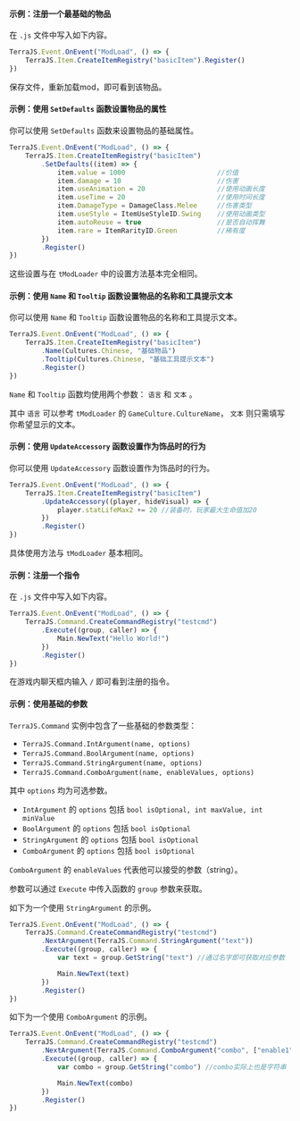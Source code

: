 #### 示例：注册一个最基础的物品

在 `.js` 文件中写入如下内容。

```javascript
TerraJS.Event.OnEvent("ModLoad", () => {
    TerraJS.Item.CreateItemRegistry("basicItem").Register()
})
```

保存文件，重新加载mod，即可看到该物品。

#### 示例：使用 `SetDefaults` 函数设置物品的属性

你可以使用 `SetDefaults` 函数来设置物品的基础属性。

```javascript
TerraJS.Event.OnEvent("ModLoad", () => {
    TerraJS.Item.CreateItemRegistry("basicItem")
        .SetDefaults((item) => {
            item.value = 1000                       //价值
            item.damage = 10                        //伤害
            item.useAnimation = 20                  //使用动画长度
            item.useTime = 20                       //使用时间长度
            item.DamageType = DamageClass.Melee     //伤害类型
            item.useStyle = ItemUseStyleID.Swing    //使用动画类型
            item.autoReuse = true                   //是否自动挥舞
            item.rare = ItemRarityID.Green          //稀有度
        })
        .Register()
})
```

这些设置与在 `tModLoader` 中的设置方法基本完全相同。

#### 示例：使用 `Name` 和 `Tooltip` 函数设置物品的名称和工具提示文本

你可以使用 `Name` 和 `Tooltip` 函数设置物品的名称和工具提示文本。

```javascript
TerraJS.Event.OnEvent("ModLoad", () => {
    TerraJS.Item.CreateItemRegistry("basicItem")
        .Name(Cultures.Chinese, "基础物品")
        .Tooltip(Cultures.Chinese, "基础工具提示文本")
        .Register()
})
```

`Name` 和 `Tooltip` 函数均使用两个参数： `语言` 和 `文本` 。

其中 `语言` 可以参考 `tModLoader` 的 `GameCulture.CultureName`， `文本` 则只需填写你希望显示的文本。

#### 示例：使用 `UpdateAccessory` 函数设置作为饰品时的行为

你可以使用 `UpdateAccessory` 函数设置作为饰品时的行为。

```javascript
TerraJS.Event.OnEvent("ModLoad", () => {
    TerraJS.Item.CreateItemRegistry("basicItem")
        .UpdateAccessory((player, hideVisual) => {
            player.statLifeMax2 += 20 //装备时，玩家最大生命值加20
        })
        .Register()
})
```

具体使用方法与 `tModLoader` 基本相同。

#### 示例：注册一个指令

在 `.js` 文件中写入如下内容。

```javascript
TerraJS.Event.OnEvent("ModLoad", () => {
    TerraJS.Command.CreateCommandRegistry("testcmd")
        .Execute((group, caller) => {
            Main.NewText("Hello World!")
        })
        .Register()
})
```

在游戏内聊天框内输入 `/` 即可看到注册的指令。

#### 示例：使用基础的参数

`TerraJS.Command` 实例中包含了一些基础的参数类型：

- `TerraJS.Command.IntArgument(name, options)`
- `TerraJS.Command.BoolArgument(name, options)` 
- `TerraJS.Command.StringArgument(name, options)` 
- `TerraJS.Command.ComboArgument(name, enableValues, options)` 

其中 `options` 均为可选参数。

- `IntArgument` 的 `options` 包括 `bool isOptional, int maxValue, int minValue` 
- `BoolArgument` 的 `options` 包括 `bool isOptional` 
- `StringArgument` 的 `options` 包括 `bool isOptional` 
- `ComboArgument` 的 `options` 包括 `bool isOptional`

`ComboArgument` 的 `enableValues` 代表他可以接受的参数（string）。

参数可以通过 `Execute` 中传入函数的 `group` 参数来获取。

如下为一个使用 `StringArgument` 的示例。

```javascript
TerraJS.Event.OnEvent("ModLoad", () => {
    TerraJS.Command.CreateCommandRegistry("testcmd")
        .NextArgument(TerraJS.Command.StringArgument("text"))
        .Execute((group, caller) => {
            var text = group.GetString("text") //通过名字即可获取对应参数

            Main.NewText(text)
        })
        .Register()
})
```

如下为一个使用 `ComboArgument` 的示例。

```javascript
TerraJS.Event.OnEvent("ModLoad", () => {
    TerraJS.Command.CreateCommandRegistry("testcmd")
        .NextArgument(TerraJS.Command.ComboArgument("combo", ["enable1", "enable2"]))
        .Execute((group, caller) => {
            var combo = group.GetString("combo") //combo实际上也是字符串

            Main.NewText(combo)
        })
        .Register()
})
```